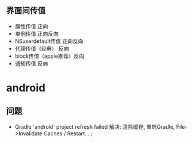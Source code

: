 ## 界面间传值
- 属性传值  正向
- 单例传值    正向反向
- NSuserdefault传值    正向反向
- 代理传值（经典）    反向
- block传值（apple推荐）反向
- 通知传值    反向



# android

## 问题
- Gradle 'android' project refresh failed
    解决: 清除缓存, 重启Gradle, File->Invalidate Caches / Restart... ;

